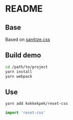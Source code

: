 # README

## Base
Based on [sanitize.css](https://github.com/csstools/sanitize.css)

## Build demo
```sh
cd /path/to/project
yarn install
yarn webpack
```

## Use
```sh
yarn add kokkekpek/reset-css
```

```js
import 'reset-css'
```